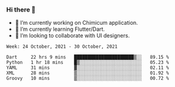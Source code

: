 ### Hi there 👋

<!--
**devcat37/devcat37** is a ✨ _special_ ✨ repository because its `README.md` (this file) appears on your GitHub profile.-->


- 🔭 I’m currently working on Chimicum application.
- 🌱 I’m currently learning Flutter/Dart.
- 👯 I’m looking to collaborate with UI designers.
<!-- - 🤔 I’m looking for help with ... -->

<!--START_SECTION:waka-->
```text
Week: 24 October, 2021 - 30 October, 2021

Dart     22 hrs 9 mins   ██████████████████████▒░░   89.15 % 
Python   1 hr 18 mins    █▒░░░░░░░░░░░░░░░░░░░░░░░   05.23 % 
YAML     31 mins         ▓░░░░░░░░░░░░░░░░░░░░░░░░   02.11 % 
XML      28 mins         ▒░░░░░░░░░░░░░░░░░░░░░░░░   01.92 % 
Groovy   10 mins         ▒░░░░░░░░░░░░░░░░░░░░░░░░   00.72 % 
```
<!--END_SECTION:waka-->
